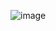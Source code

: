 ![image](https://github.com/Abiekatkam/english-dictionary/assets/101975840/b50a08a4-17ab-4d8b-89bf-cc7625a3f5af)
